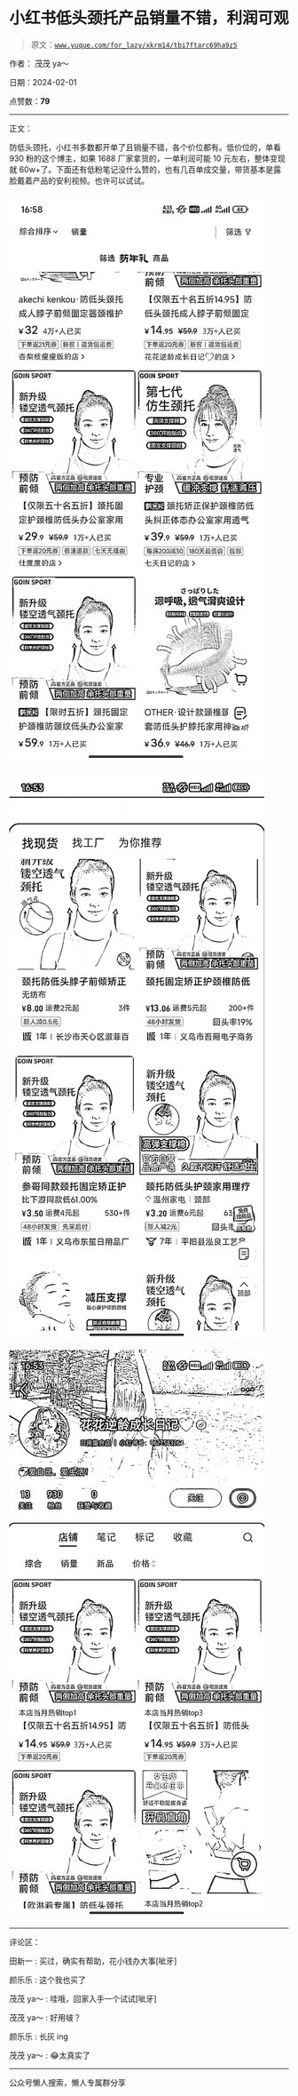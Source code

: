 # 小红书低头颈托产品销量不错，利润可观

> 原文：[`www.yuque.com/for_lazy/xkrm14/tbi7ftarc69ha9z5`](https://www.yuque.com/for_lazy/xkrm14/tbi7ftarc69ha9z5)

作者： 茂茂 ya～

日期：2024-02-01

点赞数：**79**

* * *

正文：

防低头颈托，小红书多数都开单了且销量不错，各个价位都有。低价位的，单看 930 粉的这个博主，如果 1688 厂家拿货的，一单利润可能 10 元左右，整体变现就 60w+了。下面还有低粉笔记没什么赞的，也有几百单成交量，带货基本是露脸戴着产品的安利视频。也许可以试试。

![](img/57b1e8ac45bed717a5ec8fbca71ec6d0.png)

![](img/a8f0fe52dd1076f6626c680963be953a.png)

![](img/cb1a570f8c79f54ff963d99859bc872b.png)

* * *

评论区：

田新一 : 买过，确实有帮助，花小钱办大事[呲牙]

颜乐乐 : 这个我也买了

茂茂 ya～ : 哇哦，回家入手一个试试[呲牙]

茂茂 ya～ : 好用啵？

颜乐乐 : 长灰 ing

茂茂 ya～ : 😂太真实了

* * *

公众号懒人搜索，懒人专属群分享